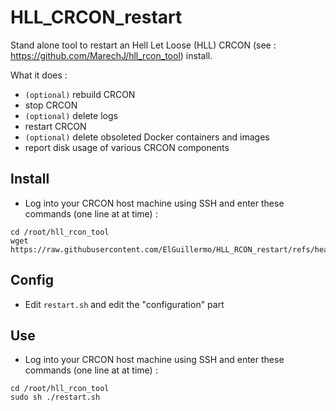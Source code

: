 # HLL_CRCON_restart
Stand alone tool to restart an Hell Let Loose (HLL) CRCON (see : https://github.com/MarechJ/hll_rcon_tool) install.

What it does :  
- `(optional)` rebuild CRCON  
- stop CRCON  
- `(optional)` delete logs  
- restart CRCON  
- `(optional)` delete obsoleted Docker containers and images  
- report disk usage of various CRCON components

## Install
- Log into your CRCON host machine using SSH and enter these commands (one line at at time) :
```shell
cd /root/hll_rcon_tool
wget https://raw.githubusercontent.com/ElGuillermo/HLL_RCON_restart/refs/heads/main/restart.sh
```

## Config
- Edit `restart.sh` and edit the "configuration" part

## Use
- Log into your CRCON host machine using SSH and enter these commands (one line at at time) :
```shell
cd /root/hll_rcon_tool
sudo sh ./restart.sh
```
